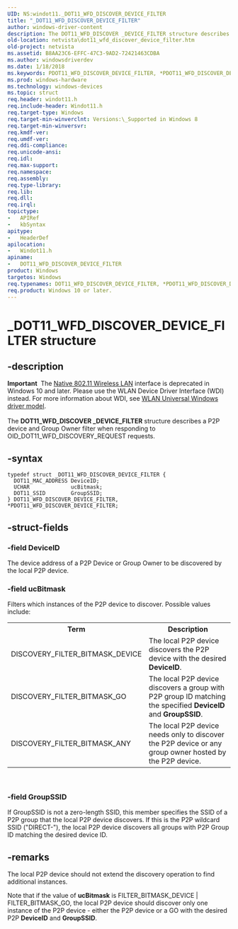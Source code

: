 ```yaml
---
UID: NS:windot11._DOT11_WFD_DISCOVER_DEVICE_FILTER
title: "_DOT11_WFD_DISCOVER_DEVICE_FILTER"
author: windows-driver-content
description: The DOT11_WFD_DISCOVER _DEVICE_FILTER structure describes a P2P device and Group Owner filter when responding to OID_DOT11_WFD_DISCOVERY_REQUEST requests.
old-location: netvista\dot11_wfd_discover_device_filter.htm
old-project: netvista
ms.assetid: B8AA23C6-EFFC-47C3-9AD2-72421463CDBA
ms.author: windowsdriverdev
ms.date: 1/18/2018
ms.keywords: PDOT11_WFD_DISCOVER_DEVICE_FILTER, *PDOT11_WFD_DISCOVER_DEVICE_FILTER, DOT11_WFD_DISCOVER_DEVICE_FILTER structure [Network Drivers Starting with Windows Vista], windot11/DOT11_WFD_DISCOVER_DEVICE_FILTER, DOT11_WFD_DISCOVER_DEVICE_FILTER, PDOT11_WFD_DISCOVER_DEVICE_FILTER structure pointer [Network Drivers Starting with Windows Vista], _DOT11_WFD_DISCOVER_DEVICE_FILTER, netvista.dot11_wfd_discover_device_filter, windot11/PDOT11_WFD_DISCOVER_DEVICE_FILTER
ms.prod: windows-hardware
ms.technology: windows-devices
ms.topic: struct
req.header: windot11.h
req.include-header: Windot11.h
req.target-type: Windows
req.target-min-winverclnt: Versions:\_Supported in Windows 8
req.target-min-winversvr: 
req.kmdf-ver: 
req.umdf-ver: 
req.ddi-compliance: 
req.unicode-ansi: 
req.idl: 
req.max-support: 
req.namespace: 
req.assembly: 
req.type-library: 
req.lib: 
req.dll: 
req.irql: 
topictype:
-	APIRef
-	kbSyntax
apitype:
-	HeaderDef
apilocation:
-	Windot11.h
apiname:
-	DOT11_WFD_DISCOVER_DEVICE_FILTER
product: Windows
targetos: Windows
req.typenames: DOT11_WFD_DISCOVER_DEVICE_FILTER, *PDOT11_WFD_DISCOVER_DEVICE_FILTER
req.product: Windows 10 or later.
---
```


# _DOT11_WFD_DISCOVER_DEVICE_FILTER structure


## -description


<div class="alert"><b>Important</b>  The <a href="https://msdn.microsoft.com/library/windows/hardware/ff560689">Native 802.11 Wireless LAN</a> interface is deprecated in Windows 10 and later. Please use the WLAN Device Driver Interface (WDI) instead. For more information about WDI, see <a href="https://msdn.microsoft.com/6EF92E34-7BC9-465E-B05D-2BCB29165A18">WLAN Universal Windows driver model</a>.</div><div> </div>The <b>DOT11_WFD_DISCOVER _DEVICE_FILTER</b> structure describes a P2P device and Group Owner filter when responding to OID_DOT11_WFD_DISCOVERY_REQUEST requests.


## -syntax


````
typedef struct _DOT11_WFD_DISCOVER_DEVICE_FILTER {
  DOT11_MAC_ADDRESS DeviceID;
  UCHAR             ucBitmask;
  DOT11_SSID        GroupSSID;
} DOT11_WFD_DISCOVER_DEVICE_FILTER, *PDOT11_WFD_DISCOVER_DEVICE_FILTER;
````


## -struct-fields




### -field DeviceID

The device address of a P2P Device or Group Owner to be discovered by the local P2P device.


### -field ucBitmask

Filters which instances of the P2P device to discover. Possible values include:


<table>
<tr>
<th>Term</th>
<th>Description</th>
</tr>
<tr>
<td width="40%">
<a id="DISCOVERY_FILTER_BITMASK_DEVICE"></a><a id="discovery_filter_bitmask_device"></a>DISCOVERY_FILTER_BITMASK_DEVICE

</td>
<td width="60%">
The local P2P device discovers the P2P device with the desired <b>DeviceID</b>.

</td>
</tr>
<tr>
<td width="40%">
<a id="_DISCOVERY_FILTER_BITMASK_GO"></a><a id="_discovery_filter_bitmask_go"></a> DISCOVERY_FILTER_BITMASK_GO

</td>
<td width="60%">
The local P2P device discovers a group with P2P group ID matching the specified <b>DeviceID</b> and <b>GroupSSID</b>.

</td>
</tr>
<tr>
<td width="40%">
<a id="DISCOVERY_FILTER_BITMASK_ANY"></a><a id="discovery_filter_bitmask_any"></a>DISCOVERY_FILTER_BITMASK_ANY

</td>
<td width="60%">
 The local P2P device needs only to discover the P2P device or any group owner hosted by the P2P device.

</td>
</tr>
</table> 


### -field GroupSSID

If GroupSSID is not a zero-length SSID, this member specifies the SSID of a P2P group that the local P2P device discovers. If this is the P2P wildcard SSID ("DIRECT-"), the local P2P device discovers all groups with P2P Group ID matching the desired device ID.


## -remarks


The local P2P device should not extend the discovery operation to find additional instances.

Note that if the value of <b>ucBitmask</b> is FILTER_BITMASK_DEVICE | FILTER_BITMASK_GO, the local P2P device should discover only one instance of the P2P device - either the P2P device or a GO with the desired P2P <b>DeviceID</b> and <b>GroupSSID</b>.



